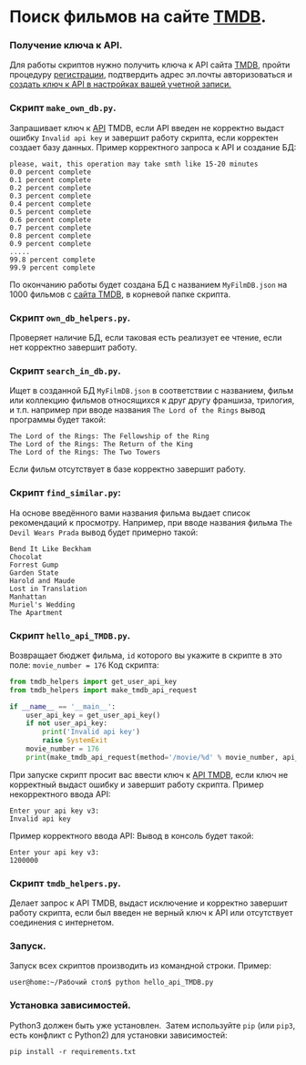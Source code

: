 
# Поиск фильмов на сайте [TMDB](https://www.themoviedb.org/).

### Получение ключа к API.

Для работы скриптов нужно получить ключа к API сайта [TMDB](https://www.themoviedb.org/), пройти процедуру [регистрации](https://www.themoviedb.org/signup),
подтвердить адрес эл.почты авторизоваться и [создать ключ к API в настройках вашей учетной записи.](https://www.themoviedb.org/settings/api)

### Скрипт `make_own_db.py`.

Запрашивает ключ к [API](https://www.themoviedb.org/) TMDB, если API введен не корректно выдаст ошибку `Invalid api key` и завершит работу скрипта, если корректен создает базу данных.
Пример корректного запроса к API и создание БД:
```
please, wait, this operation may take smth like 15-20 minutes
0.0 percent complete
0.1 percent complete
0.2 percent complete
0.3 percent complete
0.4 percent complete
0.5 percent complete
0.6 percent complete
0.7 percent complete
0.8 percent complete
0.9 percent complete
.....
99.8 percent complete
99.9 percent complete
```
По окончанию работы будет создана БД с названием `MyFilmDB.json` на 1000 фильмов с [сайта TMDB](https://www.themoviedb.org/), в корневой папке скрипта.

### Скрипт `own_db_helpers.py`.
Проверяет наличие БД, если таковая есть реализует ее чтение, если нет корректно завершит работу.

### Скрипт `search_in_db.py`.
Ищет в созданной БД `MyFilmDB.json` в соответствии с названием, фильм или коллекцию фильмов относящихся к друг другу франшизa, трилогия, и т.п. например при вводе названия `The Lord of the Rings`
вывод программы будет такой:
```
The Lord of the Rings: The Fellowship of the Ring
The Lord of the Rings: The Return of the King
The Lord of the Rings: The Two Towers
```
Если фильм отсутствует в базе корректно завершит работу.

### Скрипт `find_similar.py`:
На основе введённого вами названия фильма выдает список рекомендаций к просмотру.
Например, при вводе названия фильма `The Devil Wears Prada` вывод будет примерно такой:

```
Bend It Like Beckham
Chocolat
Forrest Gump
Garden State
Harold and Maude
Lost in Translation
Manhattan
Muriel's Wedding
The Apartment

```
### Скрипт `hello_api_TMDB.py`.
Возвращает бюджет фильма, `id` которого вы укажите в скрипте в это поле: `movie_number = 176`
Код скрипта:
```Python
from tmdb_helpers import get_user_api_key
from tmdb_helpers import make_tmdb_api_request

if __name__ == '__main__':
    user_api_key = get_user_api_key()
    if not user_api_key:
        print('Invalid api key')
        raise SystemExit
    movie_number = 176
    print(make_tmdb_api_request(method='/movie/%d' % movie_number, api_key=user_api_key)['budget'])
```
При запуске скрипт просит вас ввести ключ к [API TMDB](https://www.themoviedb.org/), если ключ не корректный выдаст ошибку и завершит работу скрипта.
Пример некорректного ввода API:
```
Enter your api key v3:
Invalid api key
```
Пример корректного ввода API:
Вывод в консоль будет такой:
```
Enter your api key v3:
1200000

```

### Скрипт `tmdb_helpers.py`.
Делает запрос к API TMDB, выдаст исключение и корректно завершит работу скрипта, если был введен не верный ключ к API или отсутствует соединения с интернетом.

### Запуск.

Запуск всех скриптов производить из командной строки.
Пример:
```
user@home:~/Рабочий стол$ python hello_api_TMDB.py

```

### Установка зависимостей.

Python3 должен быть уже установлен. 
Затем используйте `pip` (или `pip3`, есть конфликт с Python2) для установки зависимостей:
```
pip install -r requirements.txt

